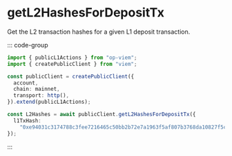 # getL2HashesForDepositTx

Get the L2 transaction hashes for a given L1 deposit transaction.

::: code-group

```ts [example.ts]
import { publicL1Actions } from "op-viem";
import { createPublicClient } from "viem";

const publicClient = createPublicClient({
  account,
  chain: mainnet,
  transport: http(),
}).extend(publicL1Actions);

const L2Hashes = await publicClient.getL2HashesForDepositTx({
  l1TxHash:
    "0xe94031c3174788c3fee7216465c50bb2b72e7a1963f5af807b3768da10827f5c",
});
```

:::
